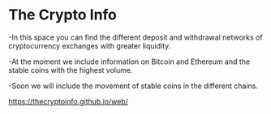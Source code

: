 # The Crypto Info

-In this space you can find the different deposit and withdrawal networks of cryptocurrency exchanges with greater liquidity. 

-At the moment we include information on Bitcoin and Ethereum and the stable coins with the highest volume.

-Soon we will include the movement of stable coins in the different chains.

https://thecryptoinfo.github.io/web/ 

